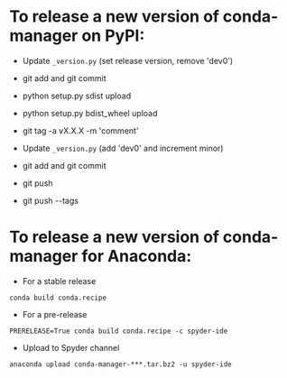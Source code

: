 # To release a new version of **conda-manager** on PyPI:

* Update `_version.py` (set release version, remove 'dev0')

* git add and git commit

* python setup.py sdist upload

* python setup.py bdist_wheel upload

* git tag -a vX.X.X -m 'comment'

* Update `_version.py` (add 'dev0' and increment minor)

* git add and git commit

* git push

* git push --tags


# To release a new version of **conda-manager** for Anaconda:

* For a stable release

`conda build conda.recipe`

* For a pre-release

`PRERELEASE=True conda build conda.recipe -c spyder-ide`

* Upload to Spyder channel

`anaconda upload conda-manager-***.tar.bz2 -u spyder-ide`
